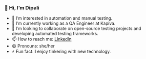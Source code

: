 
### 👋 Hi, I’m Dipali

- 👀 I’m interested in automation and manual testing.
- 🌱 I’m currently working as a QA Engineer at Kapiva.
- 💞️ I’m looking to collaborate on open-source testing projects and developing automated testing frameworks.
- 📫 How to reach me: [LinkedIn](https://www.linkedin.com/in/dipali-sonawane-a5a147230/)
- 😄 Pronouns: she/her
- ⚡ Fun fact: I enjoy tinkering with new technology.
<!---
DipaliSonawane99/DipaliSonawane99 is a ✨ special ✨ repository because its `README.md` (this file) appears on your GitHub profile.
You can click the Preview link to take a look at your changes.
--->
